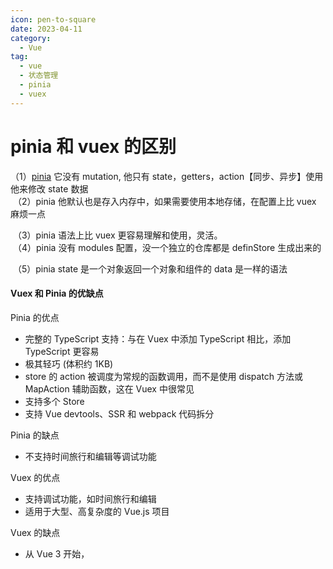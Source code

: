 ```yaml
---
icon: pen-to-square
date: 2023-04-11
category:
  - Vue
tag:
  - vue
  - 状态管理
  - pinia
  - vuex
---
```

# **pinia 和 vuex 的区别**

（1）[pinia](https://so.csdn.net/so/search?q=pinia&spm=1001.2101.3001.7020) 它没有 mutation, 他只有 state，getters，action【同步、异步】使用他来修改 state 数据  
 （2）pinia 他默认也是存入内存中，如果需要使用本地存储，在配置上比 vuex 麻烦一点

 （3）pinia 语法上比 vuex 更容易理解和使用，灵活。  
 （4）pinia 没有 modules 配置，没一个独立的仓库都是 definStore 生成出来的

 （5）pinia state 是一个对象返回一个对象和组件的 data 是一样的语法

#### Vuex 和 Pinia 的优缺点

Pinia 的优点

*   完整的 TypeScript 支持：与在 Vuex 中添加 TypeScript 相比，添加 TypeScript 更容易
*   极其轻巧 (体积约 1KB)
*   store 的 action 被调度为常规的函数调用，而不是使用 dispatch 方法或 MapAction 辅助函数，这在 Vuex 中很常见
*   支持多个 Store
*   支持 Vue devtools、SSR 和 webpack 代码拆分

Pinia 的缺点

*   不支持时间旅行和编辑等调试功能

Vuex 的优点

*   支持调试功能，如时间旅行和编辑
*   适用于大型、高复杂度的 Vue.js 项目

Vuex 的缺点

*   从 Vue 3 开始，